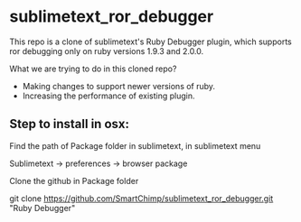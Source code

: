 # sublimetext_ror_debugger

This repo is a clone of sublimetext's Ruby Debugger plugin, which supports ror debugging 
only on ruby versions 1.9.3 and 2.0.0.

What we are trying to do in this cloned repo?
- Making changes to support newer versions of ruby.
- Increasing the performance of existing plugin.


Step to install in osx:
------------------------
Find the path of Package folder in sublimetext, in sublimetext menu

Sublimetext -> preferences -> browser package

Clone the github in Package folder

git clone https://github.com/SmartChimp/sublimetext_ror_debugger.git "Ruby Debugger"



